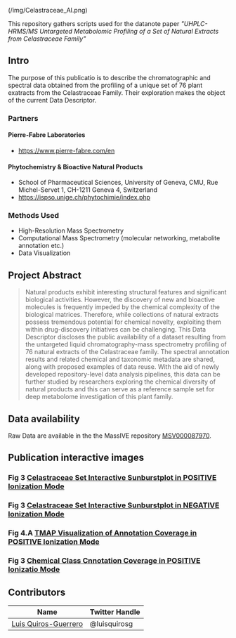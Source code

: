 
(/img/Celastraceae_AI.png)

This repository gathers scripts used for the datanote paper _"UHPLC-HRMS/MS Untargeted Metabolomic Profiling of a Set of Natural Extracts from Celastraceae Family"_

## Intro 

The purpose of this publicatio is to describe the chromatographic and spectral data obtained from the profiling of a unique set of 76 plant exatracts from the Celastraceae Family.
Their exploration makes the object of the current Data Descriptor.

### Partners

#### Pierre-Fabre Laboratories

- https://www.pierre-fabre.com/en

#### Phytochemistry & Bioactive Natural Products 

- School of Pharmaceutical Sciences, University of Geneva, CMU, Rue Michel-Servet 1, CH-1211 Geneva 4, Switzerland
- https://ispso.unige.ch/phytochimie/index.php

### Methods Used

* High-Resolution Mass Spectrometry
* Computational Mass Spectrometry (molecular networking, metabolite annotation etc.)
* Data Visualization


## Project Abstract 
> 
> Natural products exhibit interesting structural features and significant biological activities. However, the discovery of new and bioactive molecules is frequently impeded by the chemical complexity of the biological matrices. Therefore, while collections of natural extracts possess tremendous potential for chemical novelty, exploiting them within drug-discovery initiatives can be challenging. This Data Descriptor discloses the public availability of a dataset resulting from the untargeted liquid chromatography-mass spectrometry profiling of 76 natural extracts of the Celastraceae family. The spectral annotation results and related chemical and taxonomic metadata are shared, along with proposed examples of data reuse. With the aid of newly developed repository-level data analysis pipelines, this data can be further studied by researchers exploring the chemical diversity of natural products and this can serve as a reference sample set for deep metabolome investigation of this plant family.
> 


## Data availability  

Raw Data are available in the the MassIVE repository [MSV000087970](https://doi.org/doi:10.25345/C5PJ9N).

<!-- toc -->

## Publication interactive images

### Fig 3 [**Celastraceae Set Interactive Sunburstplot in POSITIVE Ionization Mode**](/img/Celastraceae_sunburst_pos.html)

### Fig 3 [**Celastraceae Set Interactive Sunburstplot in NEGATIVE Ionization Mode**](/img/Celastraceae_sunburst_neg.html)

### Fig 4.A [**TMAP Visualization of Annotation Coverage in POSITIVE Ionization Mode**](/img/Celastraceae_annotation_vs_lotusdnp_tmap_2.html)

### Fig 3 [**Chemical Class Cnnotation Coverage in POSITIVE Ionizatio Mode**](/img/Chemical_class_Celastraceae.html)

<!-- tocstop -->



## Contributors

|Name     |  Twitter Handle   | 
|---------|-----------------|
|[Luis Quiros-Guerrero](https://github.com/luigiquiros)| @luisquirosg       |



